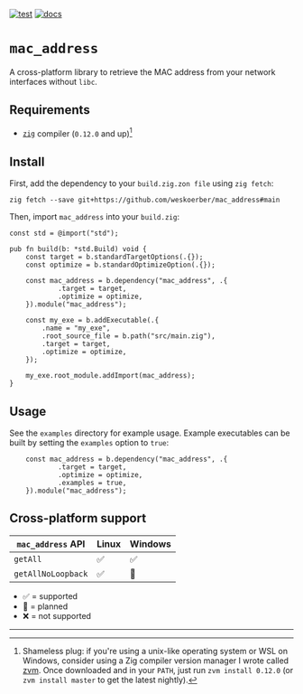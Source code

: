 [![test](https://github.com/weskoerber/mac_address/actions/workflows/test.yaml/badge.svg)](https://github.com/weskoerber/mac_address/actions/workflows/test.yaml)
[![docs](https://github.com/weskoerber/mac_address/actions/workflows/docs.yaml/badge.svg)](https://github.com/weskoerber/mac_address/actions/workflows/docs.yaml)

# `mac_address`

A cross-platform library to retrieve the MAC address from your network
interfaces without `libc`.

## Requirements

- [`zig`](https://github.com/ziglang/zig) compiler (`0.12.0` and up)[^1]

## Install

First, add the dependency to your `build.zig.zon file` using `zig fetch`:

```console
zig fetch --save git+https://github.com/weskoerber/mac_address#main
```

Then, import `mac_address` into your `build.zig`:

```zig
const std = @import("std");

pub fn build(b: *std.Build) void {
    const target = b.standardTargetOptions(.{});
    const optimize = b.standardOptimizeOption(.{});

    const mac_address = b.dependency("mac_address", .{
            .target = target,
            .optimize = optimize,
    }).module("mac_address");

    const my_exe = b.addExecutable(.{
        .name = "my_exe",
        .root_source_file = b.path("src/main.zig"),
        .target = target,
        .optimize = optimize,
    });

    my_exe.root_module.addImport(mac_address);
}
```

## Usage

See the `examples` directory for example usage. Example executables can be
built by setting the `examples` option to `true`:

```zig
    const mac_address = b.dependency("mac_address", .{
            .target = target,
            .optimize = optimize,
            .examples = true,
    }).module("mac_address");
```

## Cross-platform support

| `mac_address` API  | Linux | Windows |
| ------------------ | ----- | ------- |
| `getAll`           | ✅    | ✅      |
| `getAllNoLoopback` | ✅    | 📝      |

- ✅ = supported
- 📝 = planned
- ❌ = not supported

---

[^1]: Shameless plug: if you're using a unix-like operating system or WSL on
    Windows, consider using a Zig compiler version manager I wrote called
    [zvm](https://github.com/weskoerber/zvm). Once downloaded and in your
    `PATH`, just run `zvm install 0.12.0` (or `zvm install master` to get the
    latest nightly).
